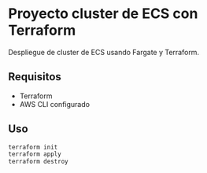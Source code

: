 # Proyecto cluster de ECS con Terraform

Despliegue de cluster de ECS usando Fargate y Terraform.

## Requisitos
- Terraform
- AWS CLI configurado

## Uso
```bash
terraform init
terraform apply
terraform destroy